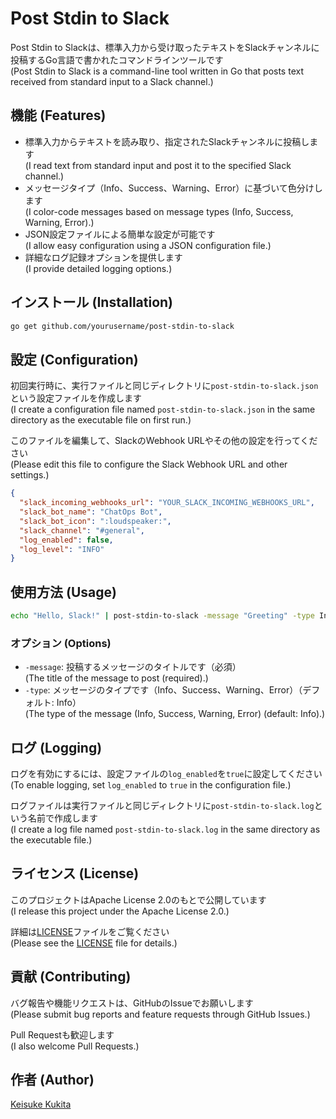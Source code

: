 # Post Stdin to Slack

Post Stdin to Slackは、標準入力から受け取ったテキストをSlackチャンネルに投稿するGo言語で書かれたコマンドラインツールです<br>
(Post Stdin to Slack is a command-line tool written in Go that posts text received from standard input to a Slack channel.)

## 機能 (Features)

- 標準入力からテキストを読み取り、指定されたSlackチャンネルに投稿します<br>
(I read text from standard input and post it to the specified Slack channel.)
- メッセージタイプ（Info、Success、Warning、Error）に基づいて色分けします<br>
(I color-code messages based on message types (Info, Success, Warning, Error).)
- JSON設定ファイルによる簡単な設定が可能です<br>
(I allow easy configuration using a JSON configuration file.)
- 詳細なログ記録オプションを提供します<br>
(I provide detailed logging options.)

## インストール (Installation)

```bash
go get github.com/yourusername/post-stdin-to-slack
```

## 設定 (Configuration)

初回実行時に、実行ファイルと同じディレクトリに`post-stdin-to-slack.json`という設定ファイルを作成します<br>
(I create a configuration file named `post-stdin-to-slack.json` in the same directory as the executable file on first run.)

このファイルを編集して、SlackのWebhook URLやその他の設定を行ってください<br>
(Please edit this file to configure the Slack Webhook URL and other settings.)

```json
{
  "slack_incoming_webhooks_url": "YOUR_SLACK_INCOMING_WEBHOOKS_URL",
  "slack_bot_name": "ChatOps Bot",
  "slack_bot_icon": ":loudspeaker:",
  "slack_channel": "#general",
  "log_enabled": false,
  "log_level": "INFO"
}
```

## 使用方法 (Usage)

```bash
echo "Hello, Slack!" | post-stdin-to-slack -message "Greeting" -type Info
```

### オプション (Options)

- `-message`: 投稿するメッセージのタイトルです（必須）<br>
(The title of the message to post (required).)
- `-type`: メッセージのタイプです（Info、Success、Warning、Error）（デフォルト: Info）<br>
(The type of the message (Info, Success, Warning, Error) (default: Info).)

## ログ (Logging)

ログを有効にするには、設定ファイルの`log_enabled`を`true`に設定してください<br>
(To enable logging, set `log_enabled` to `true` in the configuration file.)

ログファイルは実行ファイルと同じディレクトリに`post-stdin-to-slack.log`という名前で作成します<br>
(I create a log file named `post-stdin-to-slack.log` in the same directory as the executable file.)

## ライセンス (License)

このプロジェクトはApache License 2.0のもとで公開しています<br>
(I release this project under the Apache License 2.0.)

詳細は[LICENSE](LICENSE)ファイルをご覧ください<br>
(Please see the [LICENSE](LICENSE) file for details.)

## 貢献 (Contributing)

バグ報告や機能リクエストは、GitHubのIssueでお願いします<br>
(Please submit bug reports and feature requests through GitHub Issues.)

Pull Requestも歓迎します<br>
(I also welcome Pull Requests.)

## 作者 (Author)

[Keisuke Kukita](https://github.com/kukita)